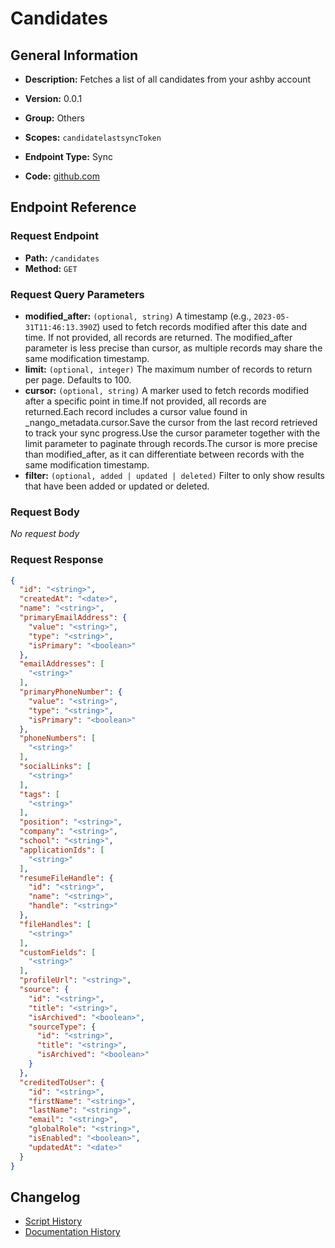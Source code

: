 # Candidates

## General Information

- **Description:** Fetches a list of all candidates from your ashby account

- **Version:** 0.0.1
- **Group:** Others
- **Scopes:** `candidatelastsyncToken`
- **Endpoint Type:** Sync
- **Code:** [github.com](https://github.com/NangoHQ/integration-templates/tree/main/integrations/ashby/syncs/candidates.ts)


## Endpoint Reference

### Request Endpoint

- **Path:** `/candidates`
- **Method:** `GET`

### Request Query Parameters

- **modified_after:** `(optional, string)` A timestamp (e.g., `2023-05-31T11:46:13.390Z`) used to fetch records modified after this date and time. If not provided, all records are returned. The modified_after parameter is less precise than cursor, as multiple records may share the same modification timestamp.
- **limit:** `(optional, integer)` The maximum number of records to return per page. Defaults to 100.
- **cursor:** `(optional, string)` A marker used to fetch records modified after a specific point in time.If not provided, all records are returned.Each record includes a cursor value found in _nango_metadata.cursor.Save the cursor from the last record retrieved to track your sync progress.Use the cursor parameter together with the limit parameter to paginate through records.The cursor is more precise than modified_after, as it can differentiate between records with the same modification timestamp.
- **filter:** `(optional, added | updated | deleted)` Filter to only show results that have been added or updated or deleted.

### Request Body

_No request body_

### Request Response

```json
{
  "id": "<string>",
  "createdAt": "<date>",
  "name": "<string>",
  "primaryEmailAddress": {
    "value": "<string>",
    "type": "<string>",
    "isPrimary": "<boolean>"
  },
  "emailAddresses": [
    "<string>"
  ],
  "primaryPhoneNumber": {
    "value": "<string>",
    "type": "<string>",
    "isPrimary": "<boolean>"
  },
  "phoneNumbers": [
    "<string>"
  ],
  "socialLinks": [
    "<string>"
  ],
  "tags": [
    "<string>"
  ],
  "position": "<string>",
  "company": "<string>",
  "school": "<string>",
  "applicationIds": [
    "<string>"
  ],
  "resumeFileHandle": {
    "id": "<string>",
    "name": "<string>",
    "handle": "<string>"
  },
  "fileHandles": [
    "<string>"
  ],
  "customFields": [
    "<string>"
  ],
  "profileUrl": "<string>",
  "source": {
    "id": "<string>",
    "title": "<string>",
    "isArchived": "<boolean>",
    "sourceType": {
      "id": "<string>",
      "title": "<string>",
      "isArchived": "<boolean>"
    }
  },
  "creditedToUser": {
    "id": "<string>",
    "firstName": "<string>",
    "lastName": "<string>",
    "email": "<string>",
    "globalRole": "<string>",
    "isEnabled": "<boolean>",
    "updatedAt": "<date>"
  }
}
```

## Changelog

- [Script History](https://github.com/NangoHQ/integration-templates/commits/main/integrations/ashby/syncs/candidates.ts)
- [Documentation History](https://github.com/NangoHQ/integration-templates/commits/main/integrations/ashby/syncs/candidates.md)

<!-- END  GENERATED CONTENT -->

